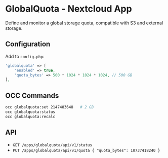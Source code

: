 # GlobalQuota - Nextcloud App

Define and monitor a global storage quota, compatible with S3 and external storage.

## Configuration

Add to `config.php`:

```php
'globalquota' => [
    'enabled' => true,
    'quota_bytes' => 500 * 1024 * 1024 * 1024, // 500 GB
],
```

## OCC Commands

```bash
occ globalquota:set 2147483648   # 2 GB
occ globalquota:status
occ globalquota:recalc
```

## API

- `GET /apps/globalquota/api/v1/status`
- `PUT /apps/globalquota/api/v1/quota { "quota_bytes": 10737418240 }`
